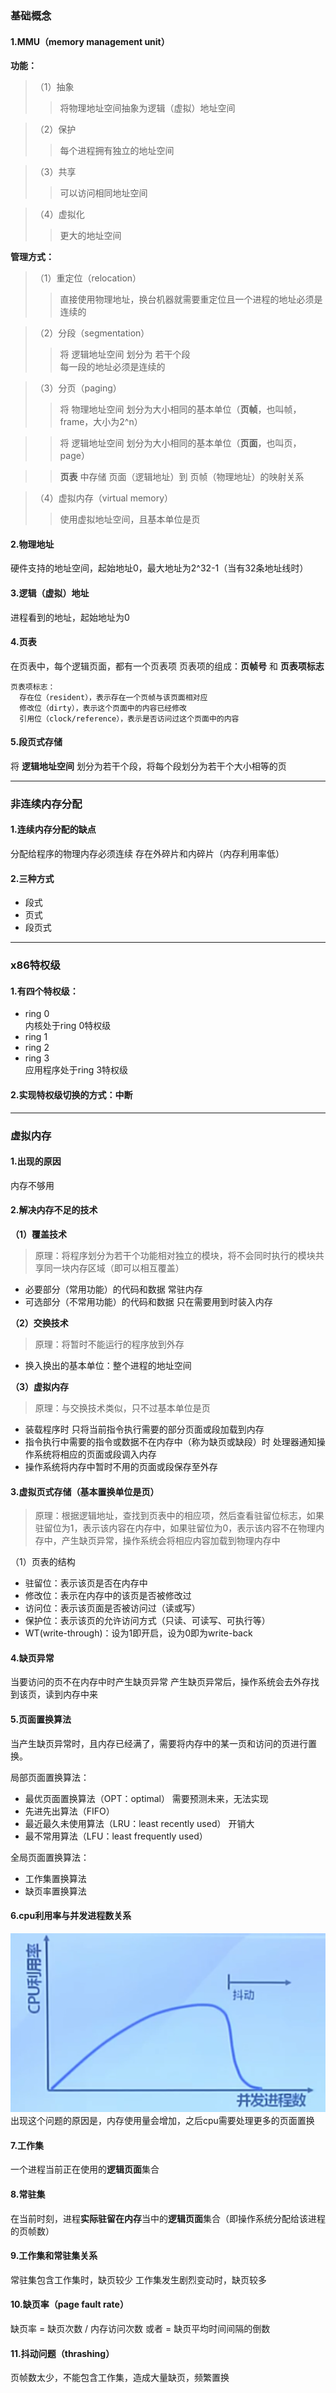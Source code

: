### 基础概念

#### 1.MMU（memory management unit）
**功能：**
>（1）抽象  
>>将物理地址空间抽象为逻辑（虚拟）地址空间  

>（2）保护  
>>每个进程拥有独立的地址空间  

>（3）共享  
>>可以访问相同地址空间  

>（4）虚拟化  
>>更大的地址空间  

**管理方式：**

>（1）重定位（relocation）  
>>直接使用物理地址，换台机器就需要重定位且一个进程的地址必须是连续的  

>（2）分段（segmentation）   
>>将 逻辑地址空间 划分为 若干个段  
>>每一段的地址必须是连续的  

>（3）分页（paging）  
>>将 物理地址空间 划分为大小相同的基本单位（**页帧**，也叫帧，frame，大小为2^n）  

>>将 逻辑地址空间 划分为大小相同的基本单位（**页面**，也叫页，page）  

>>**页表** 中存储 页面（逻辑地址）到 页帧（物理地址）的映射关系  

>（4）虚拟内存（virtual memory）  
>>使用虚拟地址空间，且基本单位是页  

#### 2.物理地址
硬件支持的地址空间，起始地址0，最大地址为2^32-1（当有32条地址线时）

#### 3.逻辑（虚拟）地址
  进程看到的地址，起始地址为0

#### 4.页表
  在页表中，每个逻辑页面，都有一个页表项
  页表项的组成：**页帧号** 和 **页表项标志**
```shell
页表项标志：
  存在位（resident），表示存在一个页帧与该页面相对应
  修改位（dirty），表示这个页面中的内容已经修改
  引用位（clock/reference），表示是否访问过这个页面中的内容
```
#### 5.段页式存储
  将 **逻辑地址空间** 划分为若干个段，将每个段划分为若干个大小相等的页

***
### 非连续内存分配

#### 1.连续内存分配的缺点
  分配给程序的物理内存必须连续
  存在外碎片和内碎片（内存利用率低）

#### 2.三种方式
* 段式
* 页式
* 段页式
***
### x86特权级

#### 1.有四个特权级：
* ring 0		
内核处于ring 0特权级
* ring 1
* ring 2
* ring 3		
应用程序处于ring 3特权级

#### 2.实现特权级切换的方式：中断
***
### 虚拟内存
#### 1.出现的原因
内存不够用
#### 2.解决内存不足的技术
**（1）覆盖技术**
>原理：将程序划分为若干个功能相对独立的模块，将不会同时执行的模块共享同一块内存区域（即可以相互覆盖）  
* 必要部分（常用功能）的代码和数据 常驻内存
* 可选部分（不常用功能）的代码和数据 只在需要用到时装入内存

**（2）交换技术**
>原理：将暂时不能运行的程序放到外存  
* 换入换出的基本单位：整个进程的地址空间

**（3）虚拟内存**
>原理：与交换技术类似，只不过基本单位是页 
* 装载程序时
只将当前指令执行需要的部分页面或段加载到内存  
* 指令执行中需要的指令或数据不在内存中（称为缺页或缺段）时
处理器通知操作系统将相应的页面或段调入内存
* 操作系统将内存中暂时不用的页面或段保存至外存
#### 3.虚拟页式存储（基本置换单位是页）
>原理：根据逻辑地址，查找到页表中的相应项，然后查看驻留位标志，如果驻留位为1，表示该内容在内存中，如果驻留位为0，表示该内容不在物理内存中，产生缺页异常，操作系统会将相应内容加载到物理内存中  

（1）页表的结构
* 驻留位：表示该页是否在内存中
* 修改位：表示在内存中的该页是否被修改过
* 访问位：表示该页面是否被访问过（读或写）
* 保护位：表示该页的允许访问方式（只读、可读写、可执行等）
* WT(write-through)：设为1即开启，设为0即为write-back

#### 4.缺页异常
当要访问的页不在内存中时产生缺页异常
产生缺页异常后，操作系统会去外存找到该页，读到内存中来

#### 5.页面置换算法
当产生缺页异常时，且内存已经满了，需要将内存中的某一页和访问的页进行置换。

局部页面置换算法：
* 最优页面置换算法（OPT：optimal）
需要预测未来，无法实现
* 先进先出算法（FIFO）
* 最近最久未使用算法（LRU：least recently used）
开销大
* 最不常用算法（LFU：least frequently used）

全局页面置换算法：
* 工作集置换算法
* 缺页率置换算法

#### 6.cpu利用率与并发进程数关系
![](./imgs/memory_01.png)
出现这个问题的原因是，内存使用量会增加，之后cpu需要处理更多的页面置换

#### 7.工作集
一个进程当前正在使用的**逻辑页面**集合

#### 8.常驻集
在当前时刻，进程**实际驻留在内存**当中的**逻辑页面**集合（即操作系统分配给该进程的页帧数）

#### 9.工作集和常驻集关系
常驻集包含工作集时，缺页较少
工作集发生剧烈变动时，缺页较多

#### 10.缺页率（page fault rate）
缺页率 = 缺页次数 / 内存访问次数
或者 = 缺页平均时间间隔的倒数

#### 11.抖动问题（thrashing）
页帧数太少，不能包含工作集，造成大量缺页，频繁置换
